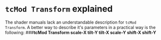 # `tcMod Transform` explained

The shader manuals lack an understandable description for `tcMod Transform`.
A better way to describe it's parameters in a practical way is the following:
###**tcMod Transform scale-X tilt-Y tilt-X scale-Y shift-X shift-Y**
